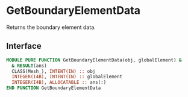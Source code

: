 # GetBoundaryElementData

Returns the boundary element data.

## Interface

```fortran
MODULE PURE FUNCTION GetBoundaryElementData(obj, globalElement) &
  & RESULT(ans)
  CLASS(Mesh_), INTENT(IN) :: obj
  INTEGER(I4B), INTENT(IN) :: globalElement
  INTEGER(I4B), ALLOCATABLE :: ans(:)
END FUNCTION GetBoundaryElementData
```

